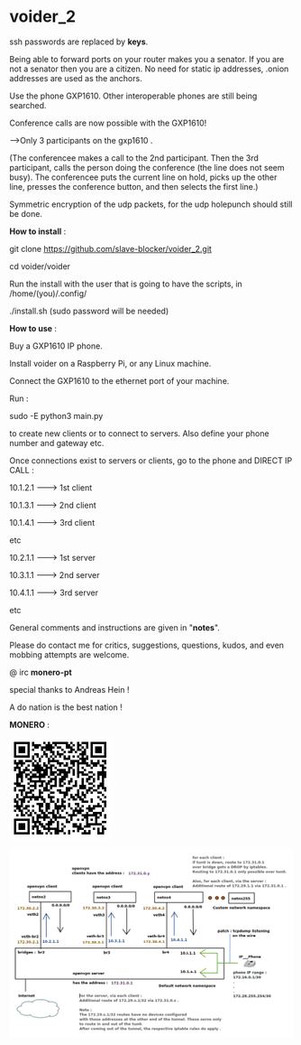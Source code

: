# voider_2

ssh passwords are replaced by **keys**.

Being able to forward ports on your router makes you a senator.
If you are not a senator then you are a citizen.
No need for static ip addresses, .onion addresses are used as the 
anchors.

Use the phone GXP1610. Other interoperable phones are still being searched. 

Conference calls are now possible with the GXP1610!

-->Only 3 participants on the gxp1610 .

(The conferencee makes a call to the 2nd participant. Then the 3rd participant, calls the person doing the conference (the line does not seem busy). The conferencee puts the current line on hold, picks up the other line, presses the conference button, and then selects the first line.)

 

Symmetric encryption of the udp packets, for the udp holepunch should still be done.



**How to install** :
 
git clone https://github.com/slave-blocker/voider_2.git

cd voider/voider

Run the install with the user that is going to have the scripts,
in /home/(you)/.config/

./install.sh (sudo password will be needed)      

**How to use** :

Buy a GXP1610 IP phone.

Install voider on a Raspberry Pi, or any Linux machine.

Connect the GXP1610 to the ethernet port of your machine.

Run : 

sudo -E python3 main.py

to create new clients or to connect to servers.
Also define your phone number and gateway etc.  
  
Once connections exist to servers or clients,
go to the phone and DIRECT IP CALL : 

10.1.2.1 ---> 1st client

10.1.3.1 ---> 2nd client 

10.1.4.1 ---> 3rd client

etc

10.2.1.1 ---> 1st server 

10.3.1.1 ---> 2nd server 

10.4.1.1 ---> 3rd server

etc

General comments and instructions are given in "**notes**".



Please do contact me for critics, suggestions, questions, kudos, and even mobbing attempts are welcome.

@ irc   **monero-pt**

special thanks to Andreas Hein !

A do nation is the best nation !

**MONERO** :

![xmr](xmr.gif)

![tiefer](tiefer.png)
